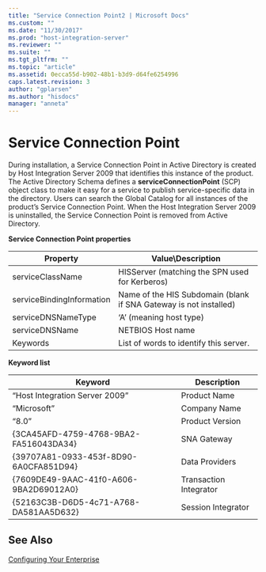 ```yaml
---
title: "Service Connection Point2 | Microsoft Docs"
ms.custom: ""
ms.date: "11/30/2017"
ms.prod: "host-integration-server"
ms.reviewer: ""
ms.suite: ""
ms.tgt_pltfrm: ""
ms.topic: "article"
ms.assetid: 0ecca55d-b902-48b1-b3d9-d64fe6254996
caps.latest.revision: 3
author: "gplarsen"
ms.author: "hisdocs"
manager: "anneta"
---
```

# Service Connection Point
During installation, a Service Connection Point in Active Directory is created by Host Integration Server 2009 that identifies this instance of the product. The Active Directory Schema defines a **serviceConnectionPoint** (SCP) object class to make it easy for a service to publish service-specific data in the directory. Users can search the Global Catalog for all instances of the product’s Service Connection Point. When the Host Integration Server 2009 is uninstalled, the Service Connection Point is removed from Active Directory.  
  
 **Service Connection Point properties**  
  
|Property|Value\Description|  
|--------------|------------------------|  
|serviceClassName|HISServer (matching the SPN used for Kerberos)|  
|serviceBindingInformation|Name of the HIS Subdomain (blank if SNA Gateway is not installed)|  
|serviceDNSNameType|‘A’ (meaning host type)|  
|serviceDNSName|NETBIOS Host name|  
|Keywords|List of words to identify this server.|  
  
 **Keyword list**  
  
|Keyword|Description|  
|-------------|-----------------|  
|“Host Integration Server 2009”|Product Name|  
|“Microsoft”|Company Name|  
|“8.0”|Product Version|  
|{3CA45AFD-4759-4768-9BA2-FA516043DA34}|SNA Gateway|  
|{39707A81-0933-453f-8D90-6A0CFA851D94}|Data Providers|  
|{7609DE49-9AAC-41f0-A606-9BA2D69012A0}|Transaction Integrator|  
|{52163C3B-D6D5-4c71-A768-DA581AA5D632}|Session Integrator|  
  
## See Also  
 [Configuring Your Enterprise](../core/configuring-your-enterprise1.md)